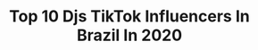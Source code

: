 ---
title: Top 10 Djs TikTok Influencers In Brazil In 2020
description: >-
  Find top djs TikTok influencers in Brazil in 2020. Most popular hashtags: #challenge #show #gera #miamorberafeatcl.
platform: TikTok
profiles:
  - username: "tokinhooficial"
    fullname: >-
      tokinhooficial
    location: "Brazil"
    followers: 869640
    engagement: 950
    commentsToLikes: 0.007485
    id: ck8oydz2a6sf00j781goxsku1
    verified: true
    hashtags: "#brasil, #gera, #escrevendocomnariz, #fly"
  - username: "djsnyxx"
    fullname: >-
      Snyxx
    location: "Brazil"
    followers: 34445
    engagement: 1010
    commentsToLikes: 0.010010
    id: ck94g3jkve1t70j78g9o17dok
    verified: false
    hashtags: "#gatosfofos, #japanfood, #gatosdetiktok, #djraullima"
  - username: "djpaulinhocerqueira"
    fullname: >-
      djpaulinhocerqueira
    location: "Brazil"
    followers: 3159
    engagement: 3153
    commentsToLikes: 0.010552
    id: ck9n9xtc39uta0j781zfpd6fy
    verified: false
    hashtags: "#carnaval, #djbahia, #clipe, #2020"
  - username: "anittaccess"
    fullname: >-
      anitta access
    location: "Brazil"
    followers: 10905
    engagement: 721
    commentsToLikes: 0.008399
    id: cka0vdu89y4hz0i78zm6y6v8l
    verified: false
    hashtags: "#paint, #thelmabbb, #megusta, #casal"
  - username: "eris_snail"
    fullname: >-
      eris
    location: "Brazil"
    followers: 3332
    engagement: 1834
    commentsToLikes: 0.021432
    id: ck933hxuyo5nk0j78zn2lat3g
    verified: false
    hashtags: "#cor, #djsnake, #ameno, #bbb"
  - username: "luara"
    fullname: >-
      Luara
    location: "Brazil"
    followers: 9451312
    engagement: 2139
    commentsToLikes: 0.010747
    id: ck8opw2m44vzz0j782kzt7r1z
    verified: true
    hashtags: "#heartonread, #miamorberafeatcl, #desafiodos6s, #whatspoppinchallenge"
  - username: "michelbrit0"
    fullname: >-
      Michel Brito
    location: "Brazil"
    followers: 737462
    engagement: 1884
    commentsToLikes: 0.011743
    id: ck9r3myhnqq6t0j78u9qo6m7n
    verified: true
    hashtags: "#dublagembr, #alicenopaisdasmaravilhas, #agressivedog, #pescotapa"
  - username: "felipevilarimoficial"
    fullname: >-
      felipevilarim
    location: "Brazil"
    followers: 31682
    engagement: 1069
    commentsToLikes: 0.012111
    id: ckailzi00qdyv0i78nhxjr31d
    verified: false
    hashtags: "#flexibility, #flexible, #beyonce, #tutorial"
  - username: "gkay"
    fullname: >-
      GKAY
    location: "Brazil"
    followers: 2638861
    engagement: 1410
    commentsToLikes: 0.004898
    id: ck8hrqgc59uua0j78u2blfkvv
    verified: true
    hashtags: "#whatspoppinchallenge, #reagir, #trippinchallenge, #futurenostalgia"
---